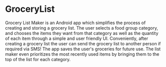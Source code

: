 # GroceryList
Grocery List Maker is an Android app which simplifies the process of creating and storing a grocery list. The user selects a food group category, and chooses the items they want from that category as well as the quantity of each item through a simple and user friendly UI. Conveniently, after creating a grocery list the user can send the grocery list to another person if required via SMS! The app saves the user's groceries for future use. The list maker even prioritizes the most recently used items by bringing them to the top of the list for each category. 
